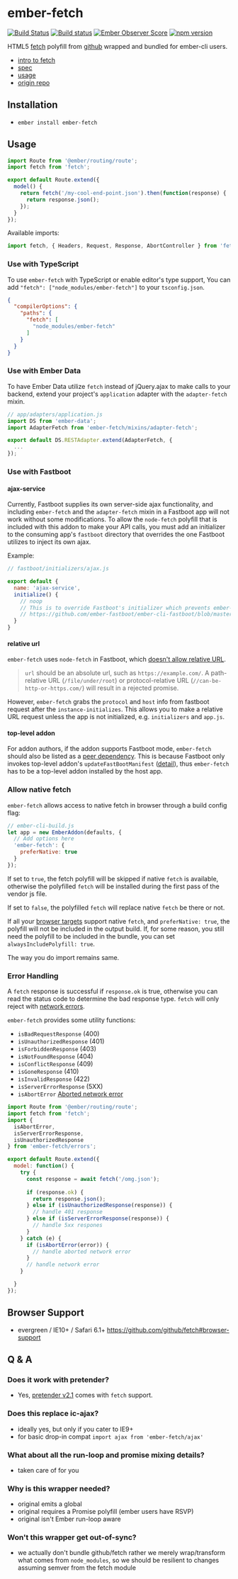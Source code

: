 # ember-fetch
[![Build Status](https://travis-ci.org/ember-cli/ember-fetch.svg?branch=master)](https://travis-ci.org/ember-cli/ember-fetch)
[![Build status](https://ci.appveyor.com/api/projects/status/u7qcv4pgsvo60sxt?svg=true)](https://ci.appveyor.com/project/embercli/ember-fetch)
[![Ember Observer Score](https://emberobserver.com/badges/ember-fetch.svg)](https://emberobserver.com/addons/ember-fetch)
[![npm version](https://badge.fury.io/js/ember-fetch.svg)](https://badge.fury.io/js/ember-fetch)

HTML5 [fetch](https://fetch.spec.whatwg.org) polyfill from [github](https://github.com/github/fetch) wrapped and bundled for ember-cli users.

* [intro to fetch](https://developers.google.com/web/updates/2015/03/introduction-to-fetch)
* [spec](https://fetch.spec.whatwg.org)
* [usage](https://github.com/github/fetch#usage)
* [origin repo](https://github.com/github/fetch)

## Installation

* `ember install ember-fetch`

## Usage

```js
import Route from '@ember/routing/route';
import fetch from 'fetch';

export default Route.extend({
  model() {
    return fetch('/my-cool-end-point.json').then(function(response) {
      return response.json();
    });
  }
});
```

Available imports:
```js
import fetch, { Headers, Request, Response, AbortController } from 'fetch';
```

### Use with TypeScript
To use `ember-fetch` with TypeScript or enable editor's type support, You can add `"fetch": ["node_modules/ember-fetch"]` to your `tsconfig.json`.

```json
{
  "compilerOptions": {
    "paths": {
      "fetch": [
        "node_modules/ember-fetch"
      ]
    }
  }
}
```

### Use with Ember Data
To have Ember Data utilize `fetch` instead of jQuery.ajax to make calls to your backend, extend your project's `application` adapter with the `adapter-fetch` mixin.

```js
// app/adapters/application.js
import DS from 'ember-data';
import AdapterFetch from 'ember-fetch/mixins/adapter-fetch';

export default DS.RESTAdapter.extend(AdapterFetch, {
  ...
});
```

### Use with Fastboot
#### ajax-service
Currently, Fastboot supplies its own server-side ajax functionality, and including `ember-fetch` and the `adapter-fetch` mixin in a Fastboot app will not work without some modifications. To allow the `node-fetch` polyfill that is included with this addon to make your API calls, you must add an initializer to the consuming app's `fastboot` directory that overrides the one Fastboot utilizes to inject its own ajax.

Example:
```js
// fastboot/initializers/ajax.js

export default {
  name: 'ajax-service',
  initialize() {
    // noop
    // This is to override Fastboot's initializer which prevents ember-fetch from working
    // https://github.com/ember-fastboot/ember-cli-fastboot/blob/master/fastboot/initializers/ajax.js
  }
}
```

#### relative url
`ember-fetch` uses `node-fetch` in Fastboot, which [doesn't allow relative URL](https://github.com/bitinn/node-fetch/tree/v2.3.0#fetchurl-options).

> `url` should be an absolute url, such as `https://example.com/`.
> A path-relative URL (`/file/under/root`) or protocol-relative URL (`//can-be-http-or-https.com/`)
> will result in a rejected promise.

However, `ember-fetch` grabs the `protocol` and `host` info from fastboot request after the `instance-initializes`.
This allows you to make a relative URL request unless the app is not initialized, e.g. `initializers` and `app.js`.

#### top-level addon
For addon authors, if the addon supports Fastboot mode, `ember-fetch` should also be listed as a [peer dependency](https://docs.npmjs.com/files/package.json#peerdependencies).
This is because Fastboot only invokes top-level addon's `updateFastBootManifest` ([detail](https://github.com/ember-fastboot/ember-cli-fastboot/issues/597)), thus `ember-fetch` has to be a top-level addon installed by the host app.

### Allow native fetch
`ember-fetch` allows access to native fetch in browser through a build config flag:
```js
// ember-cli-build.js
let app = new EmberAddon(defaults, {
  // Add options here
  'ember-fetch': {
    preferNative: true
  }
});
```
If set to `true`, the fetch polyfill will be skipped if native `fetch` is available,
otherwise the polyfilled `fetch` will be installed during the first pass of the vendor js file.

If set to `false`, the polyfilled `fetch` will replace native `fetch` be there or not.

If all your [browser targets](https://guides.emberjs.com/release/configuring-ember/build-targets/) support native `fetch`, and `preferNative: true`, the polyfill will not be included in the output build. If, for some reason, you still need the polyfill to be included in the bundle, you can set `alwaysIncludePolyfill: true`.

The way you do import remains same.

### Error Handling

A `fetch` response is successful if `response.ok` is true,
otherwise you can read the status code to determine the bad response type.
`fetch` will only reject with [network errors](https://fetch.spec.whatwg.org/#concept-network-error).

`ember-fetch` provides some utility functions:

  - `isBadRequestResponse` (400)
  - `isUnauthorizedResponse` (401)
  - `isForbiddenResponse` (403)
  - `isNotFoundResponse` (404)
  - `isConflictResponse` (409)
  - `isGoneResponse` (410)
  - `isInvalidResponse` (422)
  - `isServerErrorResponse` (5XX)
  - `isAbortError` [Aborted network error](https://fetch.spec.whatwg.org/#concept-aborted-network-error)


```js
import Route from '@ember/routing/route';
import fetch from 'fetch';
import {
  isAbortError,
  isServerErrorResponse,
  isUnauthorizedResponse
} from 'ember-fetch/errors';

export default Route.extend({
  model: function() {
    try {
      const response = await fetch('/omg.json');
      
      if (response.ok) {
        return response.json();
      } else if (isUnauthorizedResponse(response)) {
        // handle 401 response
      } else if (isServerErrorResponse(response)) {
        // handle 5xx respones
      }
    } catch (e) {
      if (isAbortError(error)) {
        // handle aborted network error
      }
      // handle network error
    }

  }
});

```

## Browser Support

* evergreen / IE10+ / Safari 6.1+ https://github.com/github/fetch#browser-support

## Q & A
### Does it work with pretender?

* Yes, [pretender v2.1](https://github.com/pretenderjs/pretender/tree/v2.1.0) comes with `fetch` support.

### Does this replace ic-ajax?

* ideally yes, but only if you cater to IE9+
* for basic drop-in compat `import ajax from 'ember-fetch/ajax'`

### What about all the run-loop and promise mixing details?

* taken care of for you

### Why is this wrapper needed?

* original emits a global
* original requires a Promise polyfill (ember users have RSVP)
* original isn't Ember run-loop aware

### Won't this wrapper get out-of-sync?

* we actually don't bundle github/fetch rather we merely wrap/transform what
  comes from `node_modules`, so we should be resilient to changes assuming
  semver from the fetch module
